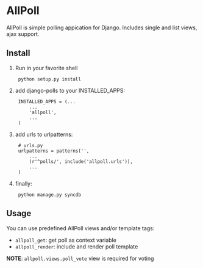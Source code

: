 
AllPoll
=======

AllPoll is simple polling appication for Django. Includes single and list views, ajax support.

Install
-------

1. Run in your favorite shell
    
        python setup.py install

2. add django-polls to your INSTALLED_APPS:

        INSTALLED_APPS = (...
            ...
            'allpoll',
            ...
        )

3. add urls to urlpatterns:

        # urls.py
        urlpatterns = patterns('',
            ...
            (r'^polls/', include('allpoll.urls')),
            ...
        )

4. finally:

        python manage.py syncdb

Usage
-----

You can use predefined AllPoll views and/or template tags:

* `allpoll_get`: get poll as context variable
* `allpoll_render`: include and render poll template

**NOTE**: `allpoll.views.poll_vote` view is required for voting